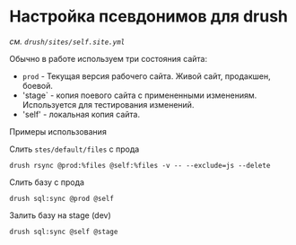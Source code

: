 # Настройка псевдонимов для drush 

*см. `drush/sites/self.site.yml`*

Обычно в работе используем три состояния сайта:

* `prod` -  Текущая версия рабочего сайта. Живой сайт, продакшен, боевой.
* 'stage` - копия поевого сайта с примененными изменениям. Используется для тестирования изменений.
* 'self' - локальная копия сайта.

Примеры использования

Слить `stes/default/files` с прода
```
drush rsync @prod:%files @self:%files -v -- --exclude=js --delete
```
Слить базу с прода
```
drush sql:sync @prod @self
```
Залить базу на stage (dev)
```
drush sql:sync @self @stage
```
